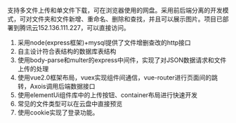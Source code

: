 
支持多文件上传和单文件下载，可在浏览器使用的网盘。采用前后端分离的开发模式，可对文件夹和文件新增、重命名、删除和查找，并且可以展示图片。项目已部署到腾讯云152.136.111.227，可以直接访问。
1.	采用node(express框架)+mysql提供了文件增删查改的http接口
2.	自主设计符合表结构的数据库表结构
3.	使用body-parse和multer的express中间件，实现了对JSON数据请求和文件上传的处理
4.	使用vue2.0框架布局，vuex实现组件间通信，vue-router进行页面间的跳转，Axois调用后端数据接口
5.	使用elementUi组件库中的上传按钮、container布局进行快速开发
6.	常见的文件类型可以在云盘中直接预览
7.	使用cookie实现了登录功能。
